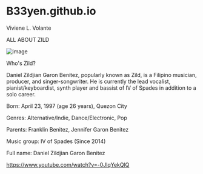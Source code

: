 # B33yen.github.io

Viviene L. Volante



ALL ABOUT ZILD


![image](https://github.com/B33yen/B33yen.github.io/assets/152234442/b665dd86-9d02-46f4-b1a2-78197802d86c)

Who's Zild?


Daniel Zildjian Garon Benitez, popularly known as Zild, is a Filipino musician, producer, and singer-songwriter. He is currently the lead vocalist, pianist/keyboardist, synth player and bassist of IV of Spades in addition to a solo career.


Born: April 23, 1997 (age 26 years), Quezon City


Genres: Alternative/Indie, Dance/Electronic, Pop


Parents: Franklin Benitez, Jennifer Garon Benitez



Music group: IV of Spades (Since 2014)


Full name: Daniel Zildjian Garon Benitez


https://www.youtube.com/watch?v=-0JlqYekQlQ
